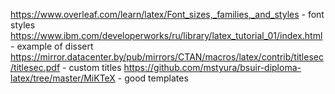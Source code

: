 https://www.overleaf.com/learn/latex/Font_sizes,_families,_and_styles - font styles
https://www.ibm.com/developerworks/ru/library/latex_tutorial_01/index.html - example of dissert
https://mirror.datacenter.by/pub/mirrors/CTAN/macros/latex/contrib/titlesec/titlesec.pdf - custom titles
https://github.com/mstyura/bsuir-diploma-latex/tree/master/MiKTeX - good templates